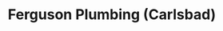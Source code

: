 ---
title: "Ferguson Plumbing (Carlsbad)"
url: /carlsbad/ferguson-plumbing-carlsbad/
shop: trade
---